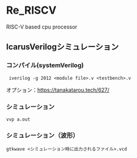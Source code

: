 # Re_RISCV
RISC-V based cpu processor

## IcarusVerilogシミュレーション
### コンパイル(systemVerilog)
```
 iverilog -g 2012 <module file>.v <testbench>.v
```
オプション：https://tanakatarou.tech/627/

### シミュレーション
```
vvp a.out
```

### シミュレーション（波形）
```
gtkwave <シミュレーション時に出力されるファイル>.vcd
```
